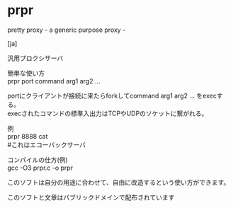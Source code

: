 prpr
====

pretty proxy - a generic purpose proxy -

[ja]

汎用プロクシサーバ

簡単な使い方  
prpr port command arg1 arg2 ...

portにクライアントが接続に来たらforkしてcommand arg1 arg2 ... をexecする。  
execされたコマンドの標準入出力はTCPやUDPのソケットに繋がれる。 

例  
prpr 8888 cat  
\#これはエコーバックサーバ  


コンパイルの仕方(例)  
gcc -O3 prpr.c -o prpr  

このソフトは自分の用途に合わせて、自由に改造するという使い方ができます。

このソフトと文章はパブリックドメインで配布されています
